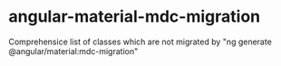 # angular-material-mdc-migration
Comprehensice list of classes which are not migrated by "ng generate @angular/material:mdc-migration"
